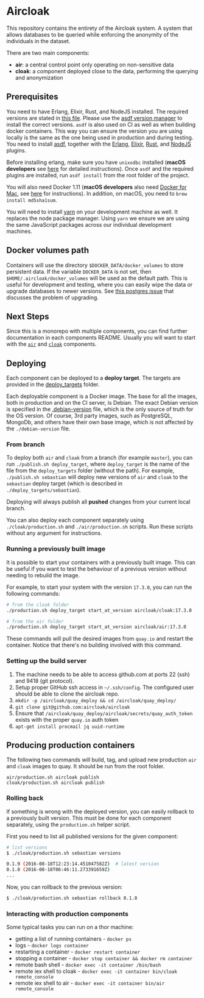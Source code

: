 Aircloak
========

This repository contains the entirety of the Aircloak system.
A system that allows databases to be queried while enforcing
the anonymity of the individuals in the dataset.

There are two main components:

- __air__: a central control point only operating on non-sensitive data
- __cloak__: a component deployed close to the data, performing the querying and anonymization

## Prerequisites

You need to have Erlang, Elixir, Rust, and NodeJS installed. The required versions are stated in [this file](.tool-versions).
Please use the [asdf version manager](https://github.com/asdf-vm/asdf) to install the correct versions. `asdf` is also
used on CI as well as when building docker containers.
This way you can ensure the version you are using locally is the same as the one being used in production and during testing.
You need to install [asdf](https://github.com/asdf-vm/asdf), together with the [Erlang](https://github.com/asdf-vm/asdf-erlang),
[Elixir](https://github.com/asdf-vm/asdf-elixir), [Rust](https://github.com/code-lever/asdf-rust), and [NodeJS](https://github.com/asdf-vm/asdf-nodejs) plugins.

Before installing erlang, make sure you have `unixodbc` installed (__macOS developers__ see [here](./cloak/osx_erlang_with_odbc.md) for detailed instructions).
Once `asdf` and the required plugins are installed, run `asdf install` from the root folder of the project.

You will also need Docker 1.11 (__macOS developers__ also need [Docker for Mac](https://docs.docker.com/docker-for-mac/), see [here](./macos_docker.md) for instructions). In addition, on macOS, you need to `brew install md5sha1sum`.

You will need to install [yarn](https://yarnpkg.com/en/docs/install) on your development machine as well.
It replaces the node package manager. Using `yarn` we ensure we are using the same JavaScript packages
across our individual development machines.

## Docker volumes path

Containers will use the directory `$DOCKER_DATA/docker_volumes` to store persistent data.
If the variable `DOCKER_DATA` is not set, then `$HOME/.aircloak/docker_volumes` will be used as the default path.
This is useful for development and testing, where you can easily wipe the data or upgrade databases to newer versions.
See [this postgres issue](https://github.com/docker-library/postgres/issues/37) that discusses the problem of upgrading.


## Next Steps

Since this is a monorepo with multiple components, you can find further documentation in each components README. Usually you will want to start with the [`air`](./air/README.md) and [`cloak`](./cloak/README.md) components.

## Deploying

Each component can be deployed to a __deploy target__. The targets are provided in the [deploy_targets](./deploy_targets) folder.

Each deployable component is a Docker image. The base for all the images, both in production and on the CI server, is Debian. The exact Debian version is specified in the [.debian-version](./.debian-version) file, which is the only source of truth for the OS version. Of course, 3rd party images, such as PostgreSQL, MongoDb, and others have their own base image, which is not affected by the `./debian-version` file.

### From branch

To deploy both `air` and `cloak` from a branch (for example `master`), you can run `./publish.sh deploy_target`, where `deploy_target` is the name of the file from the `deploy_targets` folder (without the path). For example, `./publish.sh sebastian` will deploy new versions of `air` and `cloak` to the `sebastian` deploy target (which is described in `./deploy_targets/sebastian`).

Deploying will always publish all __pushed__ changes from your current local branch.

You can also deploy each component separately using `./cloak/production.sh` and `./air/production.sh` scripts. Run these scripts without any argument for instructions.

### Running a previously built image

It is possible to start your containers with a previously built image. This can be useful if you want to test the behaviour of a previous version without needing to rebuild the image.

For example, to start your system with the version `17.3.0`, you can run the following commands:

```bash
# from the cloak folder
./production.sh deploy_target start_at_version aircloak/cloak:17.3.0

# from the air folder
./production.sh deploy_target start_at_version aircloak/air:17.3.0
```

These commands will pull the desired images from `quay.io` and restart the container. Notice that there's no building involved with this command.

### Setting up the build server

1. The machine needs to be able to access github.com at ports 22 (ssh) and 9418 (git protocol).
2. Setup proper GitHub ssh access in `~/.ssh/config`. The configured user should be able to clone the aircloak repo.
3. `mkdir -p /aircloak/quay_deploy && cd /aircloak/quay_deploy/`
4. `git clone git@github.com:aircloak/aircloak`
5. Ensure that `/aircloak/quay_deploy/aircloak/secrets/quay_auth_token` exists with the proper `quay.io` auth token
6. `apt-get install procmail jq uuid-runtime`

## Producing production containers

The following two commands will build, tag, and upload new production `air` and `cloak` images to quay. It should be run from the root folder.

```
air/production.sh aircloak publish
cloak/production.sh aircloak publish
```

### Rolling back

If something is wrong with the deployed version, you can easily rollback to a previously built version. This must be done for each component separately, using the `production.sh` helper script.

First you need to list all published versions for the given component:

```bash
# list versions
$ ./cloak/production.sh sebastian versions

0.1.9 (2016-08-18T12:23:14.451047582Z)  # latest version
0.1.8 (2016-08-18T06:46:11.273391659Z)
...
```

Now, you can rollback to the previous version:

```bash
$ ./cloak/production.sh sebastian rollback 0.1.8
```

### Interacting with production components

Some typical tasks you can run on a thor machine:

- getting a list of running containers - `docker ps`
- logs - `docker logs container`
- restarting a container - `docker restart container`
- stopping a container - `docker stop container && docker rm container`
- remote bash shell - `docker exec -it container /bin/bash`
- remote iex shell to cloak - `docker exec -it container bin/cloak remote_console`
- remote iex shell to air - `docker exec -it container bin/air remote_console`
